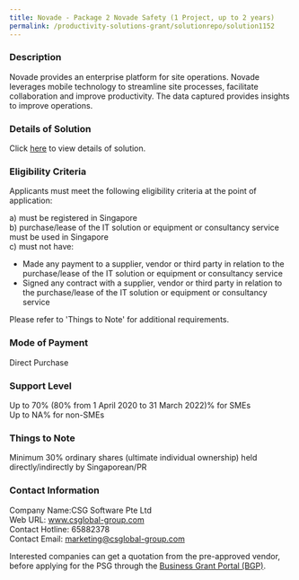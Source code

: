 ```yaml
---
title: Novade - Package 2 Novade Safety (1 Project, up to 2 years)
permalink: /productivity-solutions-grant/solutionrepo/solution1152
---
```


### Description

Novade provides an enterprise platform for site operations. Novade leverages mobile technology to streamline site processes, facilitate collaboration and improve productivity. The data captured provides insights to improve operations.

### Details of Solution

Click <a href='https://www.gobusiness.gov.sg/images/psg/Desensitised_CSG_Software_20200234_Annex_3_Part_2.pdf' target='_blank' rel='noopener'>here</a> to view details of solution.

### Eligibility Criteria

Applicants must meet the following eligibility criteria at the point of application:

a) must be registered in Singapore <br>
b) purchase/lease of the IT solution or equipment or consultancy service must be used in Singapore <br>
c) must not have:
- Made any payment to a supplier, vendor or third party in relation to the purchase/lease of the IT solution or equipment or consultancy service
- Signed any contract with a supplier, vendor or third party in relation to the purchase/lease of the IT solution or equipment or consultancy service

Please refer to 'Things to Note' for additional requirements.

### Mode of Payment
Direct Purchase

### Support Level
Up to 70% (80% from 1 April 2020 to 31 March 2022)% for SMEs <br>
Up to NA% for non-SMEs

### Things to Note
Minimum 30% ordinary shares (ultimate individual ownership) held directly/indirectly by Singaporean/PR

### Contact Information
Company Name:CSG Software Pte Ltd <br>Web URL: www.csglobal-group.com <br>Contact Hotline: 65882378 <br>Contact Email: marketing@csglobal-group.com <br>

Interested companies can get a quotation from the pre-approved vendor, before applying for the PSG through the <a target='_blank' rel='noopener' href='https://www.businessgrants.gov.sg/'>Business Grant Portal (BGP)</a>.
